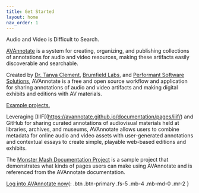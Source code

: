 ```yaml
---
title: Get Started
layout: home
nav_order: 1
---
```


Audio and Video is Difficult to Search.

[AVAnnotate](https://av-annotate.org/) is a system for creating, organizing, and publishing collections of annotations for audio and video resources, making these artifacts easily discoverable and searchable.

Created by [Dr. Tanya Clement](https://tanyaclement.org/), [Brumfield Labs](https://www.brumfieldlabs.com/), and [Performant Software Solutions](https://www.performantsoftware.com/), AVAnnotate is a free and open source workflow and application for sharing annotations of audio and video artifacts and making digital exhibits and editions with AV materials.

[Example projects.](https://av-annotate.org/example-projects/)

Leveraging [IIIF[(https://avannotate.github.io/documentation/pages/iiif/) and GitHub for sharing curated annotations of audiovisual materials held at libraries, archives, and museums, AVAnnotate allows users to combine metadata for online audio and video assets with user-generated annotations and contextual essays to create simple, playable web-based editions and exhibits.

The [Monster Mash Documentation Project](https://avannotate.github.io/mm/) is a sample project that demonstrates what kinds of pages users can make using AVAnnotate and is referenced from the AVAnnotate documentation.

 [Log into AVAnnotate now](https://avannotate.netlify.app){: .btn .btn-primary .fs-5 .mb-4 .mb-md-0 .mr-2 }

